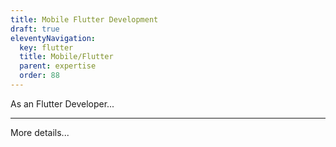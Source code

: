 ```yaml
---
title: Mobile Flutter Development
draft: true
eleventyNavigation:
  key: flutter
  title: Mobile/Flutter
  parent: expertise
  order: 88
---
```


As an Flutter Developer...

---

More details...